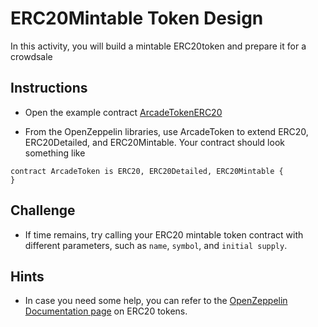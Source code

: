 # ERC20Mintable Token Design

In this activity, you will build a mintable ERC20token and prepare it for a crowdsale

## Instructions

* Open the example contract [ArcadeTokenERC20](Activities/06-Stu_ERC20Mintable_Token_Design/Unsolved/ArcadeToken.sol)

* From the OpenZeppelin libraries, use ArcadeToken to extend ERC20, ERC20Detailed, and ERC20Mintable. Your contract should look something like

```solidity
contract ArcadeToken is ERC20, ERC20Detailed, ERC20Mintable {
}
```

## Challenge

* If time remains, try calling your ERC20 mintable token contract with different parameters, such as `name`, `symbol`, and `initial supply`.

## Hints

* In case you need some help, you can refer to the [OpenZeppelin Documentation page](https://docs.openzeppelin.com/contracts/2.x/api/token/erc20) on ERC20 tokens.
